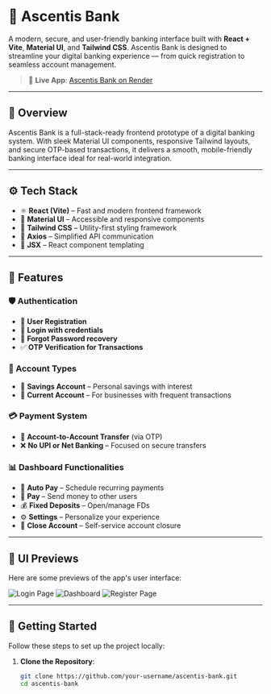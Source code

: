 # 🏦 Ascentis Bank

A modern, secure, and user-friendly banking interface built with **React + Vite**, **Material UI**, and **Tailwind CSS**. Ascentis Bank is designed to streamline your digital banking experience — from quick registration to seamless account management.

> 🚀 **Live App**: [Ascentis Bank on Render](https://ascentis-bank.onrender.com/register)

---

## 📌 Overview

Ascentis Bank is a full-stack-ready frontend prototype of a digital banking system. With sleek Material UI components, responsive Tailwind layouts, and secure OTP-based transactions, it delivers a smooth, mobile-friendly banking interface ideal for real-world integration.

---

## ⚙️ Tech Stack

- ⚛️ **React (Vite)** – Fast and modern frontend framework
- 💄 **Material UI** – Accessible and responsive components
- 🎨 **Tailwind CSS** – Utility-first styling framework
- 🔗 **Axios** – Simplified API communication
- 🧠 **JSX** – React component templating

---

## 🌟 Features

### 🛡️ Authentication

- 🔐 **User Registration**
- 🔑 **Login with credentials**
- 🔁 **Forgot Password recovery**
- ✅ **OTP Verification for Transactions**

### 🧾 Account Types

- 🏦 **Savings Account** – Personal savings with interest
- 🏢 **Current Account** – For businesses with frequent transactions

### 💳 Payment System

- 🔁 **Account-to-Account Transfer** (via OTP)
- ❌ **No UPI or Net Banking** – Focused on secure transfers

### 📊 Dashboard Functionalities

- 📅 **Auto Pay** – Schedule recurring payments
- 💸 **Pay** – Send money to other users
- 💰 **Fixed Deposits** – Open/manage FDs
- ⚙️ **Settings** – Personalize your experience
- 🛑 **Close Account** – Self-service account closure

---

## 📸 UI Previews

Here are some previews of the app's user interface:

![Login Page](./assets/Images/login.png)
![Dashboard](./assets/Images/dashboard.png)
![Register Page](./assets/Images/register.png)

---

## 🚀 Getting Started

Follow these steps to set up the project locally:

1. **Clone the Repository**:
   ```bash
   git clone https://github.com/your-username/ascentis-bank.git
   cd ascentis-bank
   ```
